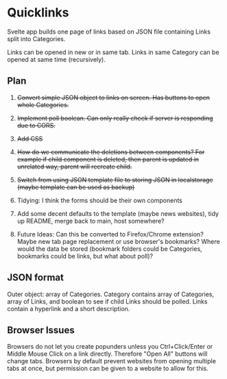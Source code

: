 # Quicklinks

Svelte app builds one page of links based on JSON file containing Links split into Categories.

Links can be opened in new or in same tab.  Links in same Category can be opened at same time (recursively).

## Plan

1. ~~Convert simple JSON object to links on screen.  Has buttons to open whole Categories.~~

1. ~~Implement poll boolean.  Can only really check if server is responding due to CORS.~~

1. ~~Add CSS~~

1. ~~How do we communicate the deletions between components?  For example if child component is deleted, then parent is updated in unrelated way, parent will recreate child.~~

1. ~~Switch from using JSON template file to storing JSON in localstorage (maybe template can be used as backup)~~

1. Tidying: I think the forms should be their own components

1. Add some decent defaults to the template (maybe news websites), tidy up README, merge back to main, host somewhere?

1. Future Ideas: Can this be converted to Firefox/Chrome extension?  Maybe new tab page replacement or use browser's bookmarks?  Where would the data be stored (bookmark folders could be Categories, bookmarks could be links, but what about poll)?

## JSON format

Outer object: array of Categories.
Category contains array of Categories, array of Links, and boolean to see if child Links should be polled.
Links contain a hyperlink and a short description.

## Browser Issues

Browsers do not let you create popunders unless you Ctrl+Click/Enter or Middle Mouse Click on a link directly.  Therefore "Open All" buttons will change tabs.
Browsers by default prevent websites from opening multiple tabs at once, but permission can be given to a website to allow for this.
